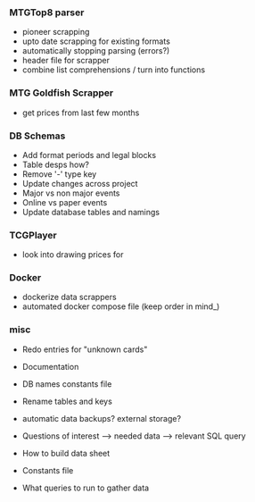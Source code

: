 ### MTGTop8 parser
* pioneer scrapping
* upto date scrapping for existing formats
* automatically stopping parsing (errors?)
* header file for scrapper
* combine list comprehensions / turn into functions

### MTG Goldfish Scrapper
* get prices from last few months

### DB Schemas
* Add format periods and legal blocks
* Table desps how?
* Remove '-' type key
* Update changes across project
* Major vs non major events
* Online vs paper events
* Update database tables and namings

### TCGPlayer
* look into drawing prices for 

### Docker
* dockerize data scrappers
* automated docker compose file (keep order in mind_)

### misc
* Redo entries for "unknown cards"
* Documentation
* DB names constants file
* Rename tables and keys
* automatic data backups? external storage?
* Questions of interest --> needed data --> relevant SQL query

* How to build data sheet
* Constants file
* What queries to run to gather data
